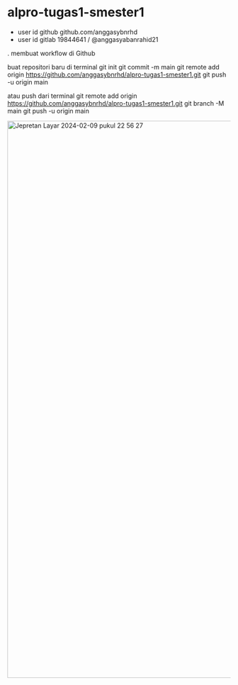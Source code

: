# alpro-tugas1-smester1
- user id github github.com/anggasybnrhd
- user id gitlab 19844641 / @anggasyabanrahid21



. membuat workflow di Github

buat repositori baru di terminal
git init
git commit -m main
git remote add origin https://github.com/anggasybnrhd/alpro-tugas1-smester1.git
git push -u origin main

atau push dari terminal
git remote add origin https://github.com/anggasybnrhd/alpro-tugas1-smester1.git
git branch -M main
git push -u origin main

<img width="1257" alt="Jepretan Layar 2024-02-09 pukul 22 56 27" src="https://github.com/anggasybnrhd/alpro-tugas1-smester1/assets/50766782/1fcf86e6-1c9e-4c91-8bb3-ecf7898ce0f9">
